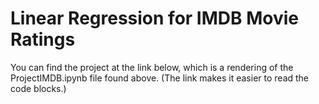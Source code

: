 # Linear Regression for IMDB Movie Ratings

You can find the project at the link below, which is a rendering of the ProjectIMDB.ipynb file found above. (The link makes it easier to read the code blocks.)

